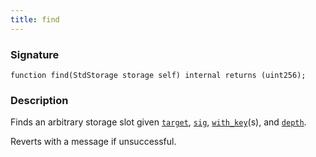 ```yaml
---
title: find
---
```


### Signature

```solidity
function find(StdStorage storage self) internal returns (uint256);
```

### Description

Finds an arbitrary storage slot given [`target`](../spark-std/target.md), [`sig`](../spark-std/sig.md), [`with_key`](../spark-std/with_key.md)(s), and [`depth`](../spark-std/depth.md).

Reverts with a message if unsuccessful.
